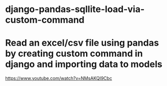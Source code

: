 # django-pandas-sqllite-load-via-custom-command
# Read an excel/csv file using pandas by creating custom command in django and importing data to models
https://www.youtube.com/watch?v=NMsAKQI9Cbc
